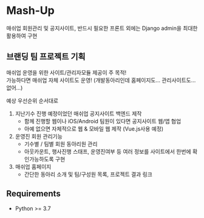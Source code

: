 # Mash-Up

매쉬업 회원관리 및 공지사이트, 반드시 필요한 프론트 외에는 Django admin을 최대한 활용하여 구현



## 브랜딩 팀 프로젝트 기획

매쉬업 운영을 위한 사이트/관리자모듈 제공이 주 목적!  
가능하다면 매쉬업 자체 사이트도 운영! (개발동아리인데 홈페이지도... 관리사이트도... 없어...)

예상 우선순위 순서대로

1. 지난기수 진행 예정이었던 매쉬업 공지사이트 백엔드 제작
   - 함께 진행할 웹이나 iOS/Android 팀원이 있다면 공지사이트 웹/앱 협업
   - 아예 없으면 자체적으로 웹 & 모바일 웹 제작 (Vue.js사용 예정)
2. 운영진 회원 관리기능
   - 기수별 / 팀별 회원 동아리원 관리
   - 아웃카운트, 행사진행 스태프, 운영진여부 등 여러 정보를 사이트에서 한번에 확인가능하도록 구현
3. 매쉬업 홈페이지
   - 간단한 동아리 소개 및 팀/구성원 목록, 프로젝트 결과 링크



## Requirements

- Python >= 3.7
